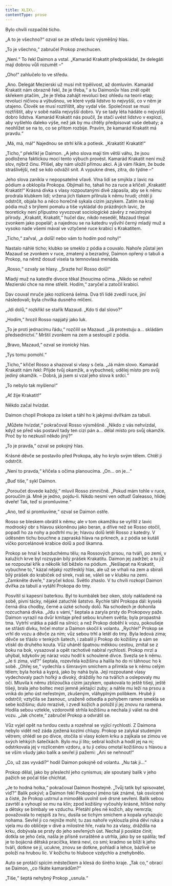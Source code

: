 ```yaml
---
title: XLIX\.
contentType: prose
---
```


<section>

Bylo chvíli rozpačité ticho.

„A to je všechno?“ ozval se ze středu lavic výsměšný hlas.

„To je všechno,“ zabručel Prokop znechucen.

„Není.“ To řekl Daimon a vstal. „Kamarád Krakatit předpokládal, že delegáti mají dobrou vůli rozumět –“

„Oho!“ zahlučelo to ve středu.

„Ano. Delegát Mezierski už musí mít trpělivost, až domluvím. Kamarád Krakatit nám obrazně řekl, že je třeba,“ a tu Daimonův hlas zněl opět skřekem ptačím, „že je třeba zahájit revoluci bez ohledu na teorii etap; revoluci ničivou a výbušnou, ve které vydá lidstvo to nejvyšší, co v něm je utajeno. Člověk se musí roztříštit, aby vydal vše. Společnost se musí roztříštit, aby v sobě našla nejvyšší dobro. Vy se tady léta hádáte o nejvyšší dobro lidstva. Kamarád Krakatit nás poučil, že stačí uvést lidstvo v explozi, aby vyšlehlo daleko výše, než jak by mu chtěly předpisovat vaše debaty; a neohlížet se na to, co se přitom rozbije. Pravím, že kamarád Krakatit má pravdu.“

„Má, má, má!“ Najednou se strhl křik a potlesk. „Krakatit! Krakatit!“

„Ticho,“ překřikl je Daimon. „A jeho slova mají tím větší váhu, že jsou podložena faktickou mocí tento výbuch provést. Kamarád Krakatit není muž slov, nýbrž činu. Přišel, aby nám uložil přímou akci. A já vám říkám, že bude strašlivější, než se kdo odvážil snít. A vypukne dnes, zítra, do týdne –“

Jeho slova zanikla v nepopsatelné vřavě. Vlna lidí se smýkla z lavic na pódium a obklopila Prokopa. Objímali ho, tahali ho za ruce a křičeli „Krakatit! Krakatit!“ Krásná dívka s vlasy rozpoutanými divě zápasila, aby se k němu prodrala klubkem lidí; vržena jich tlakem přilnula k němu hrudí; chtěl ji odstrčit, objala ho a něco horečně sykala cizím jazykem. Zatím na kraji pódia muž s brýlemi pomalu a tiše vykládal do prázdných lavic, že teoreticky není přípustno vyvozovat sociologické závěry z neústrojné přírody. „Krakatit, Krakatit,“ hučel dav, nikdo neseděl, Mazaud třepal zvonkem jako popelář; a najednou se na katedru vyšvihl černý mladý muž a vysoko nade všemi mával ve vztyčené ruce krabicí s Krakatitem.

„Ticho,“ zařval, „a dolů! nebo vám to hodím pod nohy!“

Nastalo náhlé ticho; klubko se smeklo z pódia a couvalo. Nahoře zůstal jen Mazaud se zvonkem v ruce, zmatený a bezradný, Daimon opřený o tabuli a Prokop, na němž dosud visela ta temnovlasá menáda.

„Rosso,“ ozvaly se hlasy. „Srazte ho! Rosso dolů!“

Mladý muž na katedře divoce těkal žhoucíma očima. „Nikdo se nehni! Mezierski chce na mne střelit. Hodím,“ zaryčel a zatočil krabicí.

Dav couval mruče jako rozlícená šelma. Dva tři lidé zvedli ruce, jiní následovali; byla chvilka dusného mlčení.

„Jdi dolů,“ rozkřikl se stařík Mazaud. „Kdo ti dal slovo?“

„Hodím,“ hrozil Rosso napjatý jako luk.

„To je proti jednacímu řádu,“ rozčilil se Mazaud. „Já protestuju a… skládám předsednictví.“ Mrštil zvonkem na zem a sestoupil z pódia.

„Bravo, Mazaud,“ ozval se ironický hlas.

„Tys tomu pomohl.“

„Ticho,“ křičel Rosso a shazoval si vlasy s čela. „Já mám slovo. Kamarád Krakatit nám řekl: Přijde tvůj okamžik, a vybuchneš; udělej místo pro svůj jediný okamžik. – Dobrá, já jsem si vzal jeho slova k srdci.“

„To nebylo tak myšleno!“

„Ať žije Krakatit!“

Někdo začal hvízdat.

Daimon chopil Prokopa za loket a táhl ho k jakýmsi dvířkám za tabulí.

„Můžete hvízdat,“ pokračoval Rosso výsměšně. „Nikdo z vás nehvízdal, když se před vás postavil tady ten cizí pán a… dělal místo pro svůj okamžik. Proč by to nezkusil někdo jiný?“

„To je pravda,“ ozval se pokojný hlas.

Krásné děvče se postavilo před Prokopa, aby ho krylo svým tělem. Chtěl ji odstrčit.

„Není to pravda,“ křičela s očima planoucíma. „On… on je…“

„Buď tiše,“ sykl Daimon.

„Poroučet dovede každý,“ mluvil Rosso zimničně. „Pokud mám tohle v ruce, poroučím já. Mně je jedno, pojdu-li. Nikdo nesmí ven odtud! Galeasso, hlídej dveře! Tak, teď si promluvíme.“

„Ano, teď si promluvíme,“ ozval se Daimon ostře.

Rosso se bleskem obrátil k němu; ale v tom okamžiku se vyřítil z lavic modrooký obr s hlavou skloněnou jako beran, a dříve než se Rosso otočil, popadl ho za nohy a podtrhl mu je; hlavou dolů letěl Rosso z katedry. V úděsném tichu bouchne a zapraská hlava na prknech, a z pódia se kutálí víčko porcelánové krabice dolů a pod škamna.

Prokop se hnal k bezduchému tělu; na Rossových prsou, na tváři, po zemi, v kalužích krve byl rozsypán bílý prášek Krakatitu. Daimon jej zadržel; a tu již se rozpoutal křik a několik lidí běželo na pódium. „Nešlapat na Krakatit, vybuchne to,“ kázal nějaký roztřesklý hlas, ale už se vrhali na zem a sbírali bílý prášek do krabiček od sirek, rvali se, váleli se v klubku na zemi. „Zamkněte dveře,“ zaryčel kdosi. Světlo zhaslo. V tu chvíli rozkopl Daimon dvířka za tabulí a vytáhl Prokopa do tmy.

Posvítil si kapesní baterkou. Byl to kumbálek bez oken, stoly nakladené na sobě, pivní tácky, nějaké zatuchlé šatstvo. Rychle táhl Prokopa dál: kyselá černá díra chodby, černé a úzké schody dolů. Na schodech je dohonila rozcuchaná dívka. „Jdu s vámi,“ šeptala a zaryla prsty do Prokopovy paže. Daimon vyrazil na dvůr kmitaje před sebou kruhem světla; byla propastná tma. Vytrhl vrátka a pádil na silnici; a než Prokop doběhl k vozu, pokoušeje se střásti dívku, hrčel motor a Daimon skočil k volantu. „Rychle!“ Prokop se vrhl do vozu a děvče za ním; vůz sebou trhl a letěl do tmy. Byla ledová zima; děvče se třáslo v tenkých šatech, i zabalil ji Prokop do kožišiny a sám se vtiskl do druhého kouta. Vůz uháněl špatnou měkkou cestou, zmítal se z boku na bok, vysazoval a opět rachotivě nabíral rychlosti. Prokop mrzl a uhýbal, kdykoliv jej náraz vozu hodil k schoulené dívce. Svezla se k němu. „Je ti zima, viď?“ šeptala, rozevřela kožišinu a halila ho do ní táhnouc ho k sobě. „Ohřej se,“ vydechla s šimravým smíchem a přimkla se k němu celým tělem; byla horká a kyprá, jako by nahá byla. Její rozpoutané vlasy vydechovaly pach hořký a divoký, dráždily ho na tvářích a oslepovaly mu oči. Mluvila k němu zblizoučka cizím jazykem, opakovala to ještě tišeji, ještě tišeji, brala jeho boltec mezi jemně jektající zuby; a náhle mu leží na prsou a vniká do jeho úst neřestným, zkušeným, vláhyplným polibkem. Hrubě ji odstrčil; vztyčila se žasnouc, uraženě odsedla a pohybem ramen smekla se sebe kožišinu; dulo mrazivě, i zvedl kožich a položil jí jej znovu na ramena. Hodila sebou vztekle, vzdorovitě strhla kožišinu a nechala ji válet na dně vozu. „Jak chcete,“ zabručel Prokop a odvrátil se.

Vůz vyjel opět na tvrdou cestu a rozehnal se vyjící rychlostí. Z Daimona nebylo vidět než záda zježená kozími chlupy. Prokop se zalykal studeným větrem; ohlédl se po dívce, otočila si vlasy kolem krku a zajíkala se zimou ve svých lehkých šatečkách. Bylo mu jí líto; sebral kožich a hodil jej na ni; odstrkovala jej v rozlíceném vzdoru, a tu ji celou omotal kožišinou s hlavou a se vším všudy jako balík a sevřel ji pažemi: „Ani se nehnout!“

„Co, už zas vyvádí?“ hodil Daimon pokojně od volantu. „Nu tak ji…“

Prokop dělal, jako by přeslechl jeho cynismus; ale spoutaný balík v jeho pažích se počal tiše chichtat.

„Je to hodná holka,“ pokračoval Daimon lhostejně. „Tvůj tatík byl spisovatel, viď?“ Balík pokývl; a Daimon řekl Prokopovi jméno tak známé, tak osvícené a čisté, že Prokop ustrnul a mimoděk uvolnil své drsné sevření. Balík sebou zavrtěl a vyhoupl se mu na klín; zpod kožišiny vyčouhly krásné, hříšné nohy a dětsky se bimbaly ve vzduchu. Přetáhl přes ně kožich, aby nemrzla; považovala to nejspíš za hru, dusila se tichým smíchem a kopala vyhazujíc nohama. Sevřel ji co nejníže mohl; tu zas nahoře vyklouzla plná děví ruka a vjela mu do obličeje v divé a milostné hře, rvala ho za vlasy, dráždila na krku, dobývala se prsty do jeho sevřených úst. Nechal ji posléze činit; dotkla se jeho čela, našla je přísně svraštěné a utrhla, jako by se spálila; teď je to bojácná dětská pracička, která neví, co smí; kradmo se blíží k jeho tváři, dotkne se jí, ucukne, znovu se dotkne, pohladí a lehce, bázlivě se položí na hrubou líc. V kožichu to hluboce vzdychlo a znehybnělo.

Auto se protáčí spícím městečkem a klesá do širého kraje. „Tak co,“ obrací se Daimon, „co říkáte kamarádům?“

„Tiše,“ šeptá nehybný Prokop „usnula.“

</section>

[^1]: Brizance (franc.) – tříštivost. _Pozn. red_.

[^2]: Ve velkém. _Pozn. red_.

[^3]: Kupředu! _Pozn. red_.

[^4]: Ulstr – těžký zimní kabát. _Pozn. red_.

[^5]: Frýzek – vlys. _Pozn. red_.

[^6]: Překlad O. Vaňorného (1921).

[^7]: Amence (lat.) – zmatenost. _Pozn. red_.

[^8]: Divinace (lat.) – tušení, předvídání. _Pozn. red_.

[^9]: Kybelé, podle řecké mytologie maloasijská „velká matka bohů“, matka veškerého života. _Pozn. red_.

[^10]: L. Buchner (1824–1899) – něm. lékař a filozof s radikálně materialistickými názory. _Pozn. red_.

[^11]: Bootes (lat.) – souhvězdí Pastýře. _Pozn. red_.

[^12]: Ženerózní /generózní (franc.) – šlechetný. _Pozn. red_.

[^13]: Očekávám tě, P. S. Pozor, K. dorazil z Hamburku… _Pozn. red_.

[^14]: Jinak na to K. přijde. _Pozn. red_.

[^15]: „Jednomu jest vznešenou, nebeskou bohyní, druhému vydatnou krávou, která mu dává mléko.“ Schillerův epigram, překlad O. Vaňorný. _Pozn. red_.

[^16]: Nauen – německé město, v němž byla r. 1906 založena nejstarší německá radiostanice. _Pozn. red._

[^17]: Makao /macao – karetní hra. _Pozn. red_.

[^18]: Aiás – hrdina Homérovy Iliady, nejvyšší a nejsilnější ze všech Achájců. _Pozn. red_.

[^19]: Laissez-passer (franc.) – propustka. _Pozn. red_.

[^20]: Chaise longue (franc.) – lehátko. _Pozn. red_.

[^21]: Želví polévka. _Pozn. red_.

[^22]: Bej / beg (tur.) – islámský panovník, později nižší hodnostář či úředník. _Pozn. red_.

[^23]: Galop (franc.) – klus. _Pozn. red_.

[^24]: Fraktura femoris (lat.) – zlomenina stehenní kosti. _Pozn. red_.

[^25]: Swedenborg, Imanuel (1688–1772) – švéd. přírodovědec, známý mj. svými teozofickými vizemi. _Pozn. red_.

[^26]: Cousine (franc.) – bratranec. _Pozn. red_.

[^27]: Můj strýc. _Pozn. red_.

[^28]: Velký umělec. _Pozn. red_.

[^29]: Učitel tance. _Pozn. red_.

[^30]: Elože (řec.) – chvalořeč, pochvala. _Pozn. red_.

[^31]: To je hloupé. _Pozn. red_.

[^32]: Kakemono (jap.) – svitkový závěsný obraz. _Pozn. red_.

[^33]: Konfinace – úřední příkaz k pobytu na určeném místě, omezení volného pohybu. _Pozn. red_.

[^34]: Inkulpace – obvinění. _Pozn. red_.

[^35]: Dernier cri (franc.) – dosl. poslední výkřik. _Pozn. red_.

[^36]: Komtur (franc.) – vyšší hodnostář rytířského řádu. _Pozn. red_.

[^37]: Dreadnought (angl.) – pův. název bitevní lodi (Ničeho se neboj), obecné označení pro takový typ lodí. _Pozn. red_.

[^38]: Velmi laskavý. _Pozn. red_.

[^39]: Bunčuk (tur.) – vojenský odznak (žerď s koňským ohonem). _Pozn. red_.

[^40]: Extra statum (lat.) – mimo stav, mimořádně. _Pozn. red_.

[^41]: Sapér (franc.) – ženista. _Pozn. red_.

[^42]: Peignoir (franc.) – župan. _Pozn. red_.

[^43]: Kontribuce – peněžní dávky vymáhané okupační mocí na obyvatelstvu obsazeného území. _Pozn. red_.

[^44]: Tastr (něm.) – tlačítko, vypínač. _Pozn. red_.

[^45]: Sláva vítězství! _Pozn. red_.

[^46]: Mitrajéza (z franc. mitrailleuse) – palná zbraň, předchůdce kulometu. _Pozn. red_.
